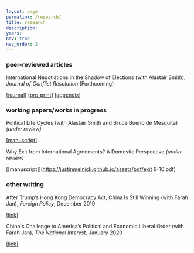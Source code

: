 ```yaml
---
layout: page
permalink: /research/
title: research
description:
years:
nav: true
nav_order: 2
---
```


<h3>peer-reviewed articles</h3>

International Negotiations in the Shadow of Elections (with Alastair Smith), _Journal of Conflict Resolution_ (Forthcoming)

[[journal]](https://journals.sagepub.com/doi/abs/10.1177/00220027221139433)     [[pre-print]](https://justinmelnick.github.io/assets/pdf/text_10_27.pdf)     [[appendix]](https://justinmelnick.github.io/assets/pdf/nego_online.pdf)

<h3>working papers/works in progress</h3>

Political Life Cycles (with Alastair Smith and Bruce Bueno de Mesquita) _(under review)_

[[manuscript]](https://justinmelnick.github.io/assets/pdf/PLC_March2023.pdf)

Why Exit from International Agreements? A Domestic Perspective  _(under review)_

[[manuscript]](https://justinmelnick.github.io/assets/pdf/exit 6-10.pdf)

<h3>other writing</h3>

After Trump’s Hong Kong Democracy Act, China Is Still Winning (with Farah Jan), _Foreign Policy_, December 2019

[[link]](https://foreignpolicy.com/2019/12/02/trump-surprise-move-human-rights-hong-kong-protesters-democracy-act-upper-hand-china-trade-talks/)

China's Challenge to America’s Political and Economic Liberal Order (with Farah Jan), _The National Interest_, January 2020

[[link]](https://nationalinterest.org/feature/chinas-challenge-america%E2%80%99s-political-and-economic-liberal-order-111361)
